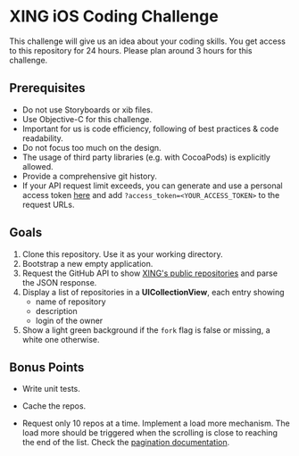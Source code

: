XING iOS Coding Challenge
=========================

This challenge will give us an idea about your coding skills. You get access to this 
repository for 24 hours. Please plan around 3 hours for this challenge.


Prerequisites
----------------

- Do not use Storyboards or xib files.
- Use Objective-C for this challenge.
- Important for us is code efficiency, following of best practices & code readability.
- Do not focus too much on the design.
- The usage of third party libraries (e.g. with CocoaPods) is explicitly allowed.
- Provide a comprehensive git history.
- If your API request limit exceeds, you can generate and use a personal access token [here](https://github.com/settings/applications) and add `?access_token=<YOUR_ACCESS_TOKEN>` to the request URLs.


Goals
-----

1. Clone this repository. Use it as your working directory.
2. Bootstrap a new empty application.
3. Request the GitHub API to show [XING's public repositories][1] and parse the JSON
   response.
4. Display a list of repositories in a **UICollectionView**, each entry showing
    - name of repository
    - description
    - login of the owner
5. Show a light green background if the `fork` flag is false or missing, a white one
   otherwise.


Bonus Points
------------

- Write unit tests.
- Cache the repos.
- Request only 10 repos at a time. Implement a load more mechanism. The
   load more should be triggered when the scrolling is close to reaching the end of the
list. Check the [pagination documentation][2].


  [1]: https://api.github.com/users/xing/repos
  [2]: https://developer.github.com/v3/#pagination
